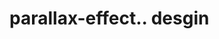 # parallax-effect.. desgin                                                                                                                                                                                                                     
